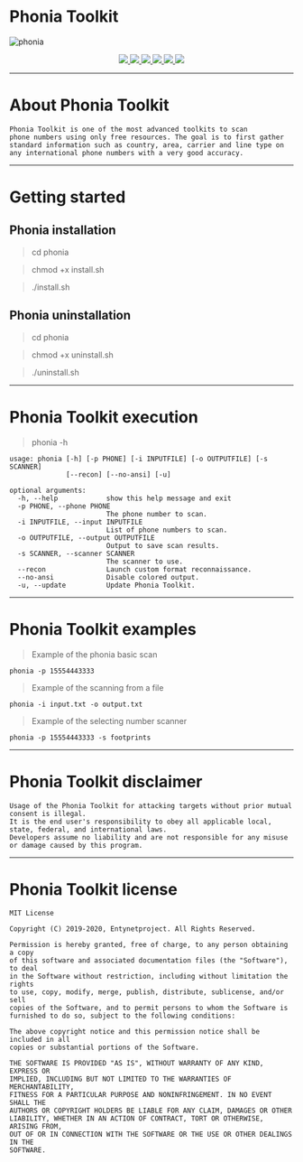 # Phonia Toolkit

![phonia](https://user-images.githubusercontent.com/54115104/74159383-c2e0b600-4c2c-11ea-9aeb-62146b1af5bf.jpeg)

<p align="center">
  <a href="http://entynetproject.simplesite.com/">
    <img src="https://img.shields.io/badge/entynetproject-Ivan%20Nikolsky-blue.svg">
  </a>
  <a href="https://github.com/entynetproject/phonia/releases">
    <img src="https://img.shields.io/github/release/entynetproject/phonia.svg">
  </a>
  <a href="https://wikipedia.org/wiki/Python_(programming_language)">
    <img src="https://img.shields.io/badge/language-python-blue.svg">
 </a>
  <a href="https://github.com/entynetproject/phonia/issues?q=is%3Aissue+is%3Aclosed">
      <img src="https://img.shields.io/github/issues/entynetproject/phonia.svg">
  </a>
  <a href="https://github.com/entynetproject/phonia/wiki">
      <img src="https://img.shields.io/badge/wiki%20-phonia-lightgrey.svg">
 </a>
  <a href="https://twitter.com/entynetproject">
    <img src="https://img.shields.io/badge/twitter-entynetproject-blue.svg">
 </a>
</p>

***

# About Phonia Toolkit

    Phonia Toolkit is one of the most advanced toolkits to scan 
    phone numbers using only free resources. The goal is to first gather 
    standard information such as country, area, carrier and line type on 
    any international phone numbers with a very good accuracy.

***

# Getting started

## Phonia installation

> cd phonia

> chmod +x install.sh

> ./install.sh

## Phonia uninstallation

> cd phonia

> chmod +x uninstall.sh

> ./uninstall.sh

***

# Phonia Toolkit execution

> phonia -h

```
usage: phonia [-h] [-p PHONE] [-i INPUTFILE] [-o OUTPUTFILE] [-s SCANNER]
              [--recon] [--no-ansi] [-u]

optional arguments:
  -h, --help            show this help message and exit
  -p PHONE, --phone PHONE
                        The phone number to scan.
  -i INPUTFILE, --input INPUTFILE
                        List of phone numbers to scan.
  -o OUTPUTFILE, --output OUTPUTFILE
                        Output to save scan results.
  -s SCANNER, --scanner SCANNER
                        The scanner to use.
  --recon               Launch custom format reconnaissance.
  --no-ansi             Disable colored output.
  -u, --update          Update Phonia Toolkit.
```

***
  
# Phonia Toolkit examples

> Example of the phonia basic scan
    
    phonia -p 15554443333
    
> Example of the scanning from a file

    phonia -i input.txt -o output.txt
    
> Example of the selecting number scanner

    phonia -p 15554443333 -s footprints

***

# Phonia Toolkit disclaimer

    Usage of the Phonia Toolkit for attacking targets without prior mutual consent is illegal. 
    It is the end user's responsibility to obey all applicable local, state, federal, and international laws. 
    Developers assume no liability and are not responsible for any misuse or damage caused by this program.

***

# Phonia Toolkit license

    MIT License

    Copyright (C) 2019-2020, Entynetproject. All Rights Reserved.

    Permission is hereby granted, free of charge, to any person obtaining a copy
    of this software and associated documentation files (the "Software"), to deal
    in the Software without restriction, including without limitation the rights
    to use, copy, modify, merge, publish, distribute, sublicense, and/or sell
    copies of the Software, and to permit persons to whom the Software is
    furnished to do so, subject to the following conditions:

    The above copyright notice and this permission notice shall be included in all
    copies or substantial portions of the Software.

    THE SOFTWARE IS PROVIDED "AS IS", WITHOUT WARRANTY OF ANY KIND, EXPRESS OR
    IMPLIED, INCLUDING BUT NOT LIMITED TO THE WARRANTIES OF MERCHANTABILITY,
    FITNESS FOR A PARTICULAR PURPOSE AND NONINFRINGEMENT. IN NO EVENT SHALL THE
    AUTHORS OR COPYRIGHT HOLDERS BE LIABLE FOR ANY CLAIM, DAMAGES OR OTHER
    LIABILITY, WHETHER IN AN ACTION OF CONTRACT, TORT OR OTHERWISE, ARISING FROM,
    OUT OF OR IN CONNECTION WITH THE SOFTWARE OR THE USE OR OTHER DEALINGS IN THE
    SOFTWARE.
